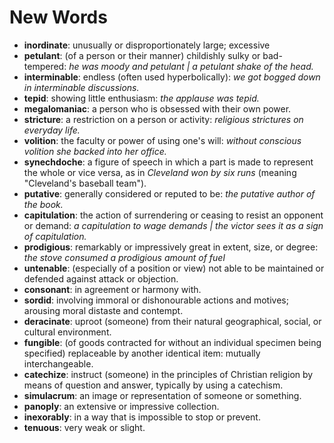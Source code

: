 # New Words

- **inordinate**: unusually or disproportionately large; excessive
- **petulant**: (of a person or their manner) childishly sulky or bad-tempered: *he was moody and petulant | a petulant shake of the head.*
- **interminable**: endless (often used hyperbolically): *we got bogged down in interminable discussions.*
- **tepid**: showing little enthusiasm: *the applause was tepid.*
- **megalomaniac**: a person who is obsessed with their own power.
- **stricture**: a restriction on a person or activity: *religious strictures on everyday life.*
- **volition**: the faculty or power of using one's will: *without conscious volition she backed into her office.*
- **synechdoche**: a figure of speech in which a part is made to represent the whole or vice versa, as in *Cleveland won by six runs* (meaning "Cleveland's baseball team").
- **putative**: generally considered or reputed to be: *the putative author of the book.*
- **capitulation**: the action of surrendering or ceasing to resist an opponent or demand: *a capitulation to wage demands | the victor sees it as a sign of capitulation.*
- **prodigious**: remarkably or impressively great in extent, size, or degree: *the stove consumed a prodigious amount of fuel*
- **untenable**: (especially of a position or view) not able to be maintained or defended against attack or objection.
- **consonant**: in agreement or harmony with.
- **sordid**: involving immoral or dishonourable actions and motives; arousing moral distaste and contempt.
- **deracinate**: uproot (someone) from their natural geographical, social, or cultural environment.
- **fungible**: (of goods contracted for without an individual specimen being specified) replaceable by another identical item: mutually interchangeable.
- **catechize**: instruct (someone) in the principles of Christian religion by means of question and answer, typically by using a catechism.
- **simulacrum**: an image or representation of someone or something.
- **panoply**: an extensive or impressive collection.
- **inexorably**: in a way that is impossible to stop or prevent.
- **tenuous**: very weak or slight.